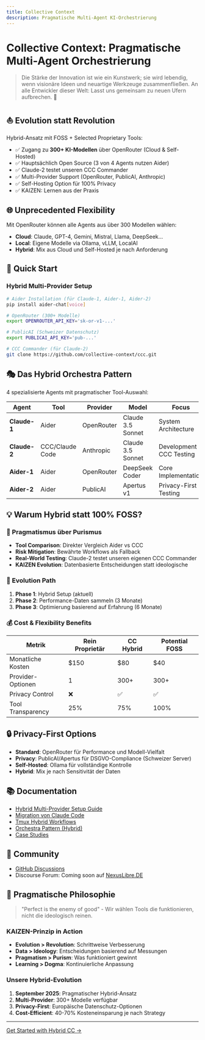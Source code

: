 ```yaml
---
title: Collective Context
description: Pragmatische Multi-Agent KI-Orchestrierung
---
```


# Collective Context: Pragmatische Multi-Agent Orchestrierung

> Die Stärke der Innovation ist wie ein Kunstwerk; sie wird lebendig, wenn visionäre Ideen und neuartige Werkzeuge zusammenfließen. An alle Entwickler dieser Welt: Lasst uns gemeinsam zu neuen Ufern aufbrechen. 🚀

## ⛵ **Evolution statt Revolution**
Hybrid-Ansatz mit FOSS + Selected Proprietary Tools:
- ✅ Zugang zu **300+ KI-Modellen** über OpenRouter (Cloud & Self-Hosted)
- ✅ Hauptsächlich Open Source (3 von 4 Agents nutzen Aider)
- ✅ Claude-2 testet unseren CCC Commander
- ✅ Multi-Provider Support (OpenRouter, PublicAI, Anthropic)
- ✅ Self-Hosting Option für 100% Privacy
- ✅ KAIZEN: Lernen aus der Praxis

## 🌐 Unprecedented Flexibility

Mit OpenRouter können alle Agents aus über 300 Modellen wählen:
- **Cloud**: Claude, GPT-4, Gemini, Mistral, Llama, DeepSeek...
- **Local**: Eigene Modelle via Ollama, vLLM, LocalAI
- **Hybrid**: Mix aus Cloud und Self-Hosted je nach Anforderung

## 🚀 Quick Start

### Hybrid Multi-Provider Setup

```bash
# Aider Installation (für Claude-1, Aider-1, Aider-2)
pip install aider-chat[voice]

# OpenRouter (300+ Modelle)
export OPENROUTER_API_KEY='sk-or-v1-...'

# PublicAI (Schweizer Datenschutz)
export PUBLICAI_API_KEY='pub-...'

# CCC Commander (für Claude-2)
git clone https://github.com/collective-context/ccc.git
```

## 🎭 Das Hybrid Orchestra Pattern

4 spezialisierte Agents mit pragmatischer Tool-Auswahl:

| Agent | Tool | Provider | Model | Focus |
|-------|------|----------|-------|-------|
| **Claude-1** | Aider | OpenRouter | Claude 3.5 Sonnet | System Architecture |
| **Claude-2** | CCC/Claude Code | Anthropic | Claude 3.5 Sonnet | Development + CCC Testing |
| **Aider-1** | Aider | OpenRouter | DeepSeek Coder | Core Implementation |
| **Aider-2** | Aider | PublicAI | Apertus v1 | Privacy-First Testing |

## 💡 Warum Hybrid statt 100% FOSS?

### 🎯 Pragmatismus über Purismus
- **Tool Comparison**: Direkter Vergleich Aider vs CCC
- **Risk Mitigation**: Bewährte Workflows als Fallback
- **Real-World Testing**: Claude-2 testet unseren eigenen CCC Commander
- **KAIZEN Evolution**: Datenbasierte Entscheidungen statt ideologische

### 🔄 Evolution Path
1. **Phase 1**: Hybrid Setup (aktuell)
2. **Phase 2**: Performance-Daten sammeln (3 Monate)
3. **Phase 3**: Optimierung basierend auf Erfahrung (6 Monate)

### 💰 Cost & Flexibility Benefits

| Metrik | Rein Proprietär | CC Hybrid | Potential FOSS |
|--------|-----------------|-----------|----------------|
| Monatliche Kosten | $150 | $80 | $40 |
| Provider-Optionen | 1 | 300+ | 300+ |
| Privacy Control | ❌ | ✅ | ✅ |
| Tool Transparency | 25% | 75% | 100% |

## 🔒 Privacy-First Options

- **Standard**: OpenRouter für Performance und Modell-Vielfalt
- **Privacy**: PublicAI/Apertus für DSGVO-Compliance (Schweizer Server)
- **Self-Hosted**: Ollama für vollständige Kontrolle
- **Hybrid**: Mix je nach Sensitivität der Daten

## 📚 Documentation

- [Hybrid Multi-Provider Setup Guide](/guides/multi-provider-setup/)
- [Migration von Claude Code](/guides/migration-from-claude-code/)
- [Tmux Hybrid Workflows](/agents/tmux-workflows/)
- [Orchestra Pattern (Hybrid)](/patterns/orchestra/)
- [Case Studies](/case-studies/)

## 💬 Community

- [GitHub Discussions](https://github.com/collective-context/ccc/discussions)
- Discourse Forum: Coming soon auf [NexusLibre.DE](https://NexusLibre.DE)

## 🤝 Pragmatische Philosophie

> "Perfect is the enemy of good" - Wir wählen Tools die funktionieren, nicht die ideologisch reinen.

### KAIZEN-Prinzip in Action
- **Evolution > Revolution**: Schrittweise Verbesserung
- **Data > Ideology**: Entscheidungen basierend auf Messungen
- **Pragmatism > Purism**: Was funktioniert gewinnt
- **Learning > Dogma**: Kontinuierliche Anpassung

### Unsere Hybrid-Evolution
1. **September 2025**: Pragmatischer Hybrid-Ansatz
2. **Multi-Provider**: 300+ Modelle verfügbar
3. **Privacy-First**: Europäische Datenschutz-Optionen
4. **Cost-Efficient**: 40-70% Kosteneinsparung je nach Strategy

---

[Get Started with Hybrid CC →](https://github.com/collective-context/ccc)
